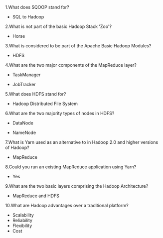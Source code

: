 1.What does SQOOP stand for?

- SQL to Hadoop

2.What is not part of the basic Hadoop Stack 'Zoo'?

- Horse

3.What is considered to be part of the Apache Basic Hadoop Modules?

- HDFS

4.What are the two major components of the MapReduce layer?

- TaskManager

- JobTracker

5.What does HDFS stand for?

- Hadoop Distributed File System

6.What are the two majority types of nodes in HDFS?

- DataNode

- NameNode

7.What is Yarn used as an alternative to in Hadoop 2.0 and higher versions of Hadoop?

- MapReduce

8.Could you run an existing MapReduce application using Yarn?

- Yes

9.What are the two basic layers comprising the Hadoop Architecture?

- MapReduce and HDFS

10.What are Hadoop advantages over a traditional platform?

- Scalability
- Reliability
- Flexibility
- Cost
